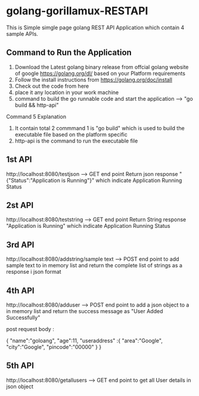 # golang-gorillamux-RESTAPI


This is Simple simgle page golang REST API Application which contain 4 sample APIs.

Command to Run the Application
------------------------------------
1) Download the Latest golang binary release from offcial golang website of google https://golang.org/dl/ based on your Platform requirements
2) Follow the install instructions from https://golang.org/doc/install
3) Check out the code from here
4) place it any location in your work machine
5) command to build the go runnable code and start the application --> "go build && http-api"

Command 5 Explanation
1) It contain total 2 commmand 1 is "go build" which is used to build the executable file based on the platform specific
2) http-api is the command to run the executable file


1st API
--------
http://localhost:8080/testjson --> GET end point Return json response "{"Status":"Application is Running"}" which indicate Application Running Status

2st API
--------
http://localhost:8080/teststring --> GET end point Return String response "Application is Running" which indicate Application Running Status

3rd API
--------
http://localhost:8080/addstring/sample text -->  POST end point to add sample text to in memory list and return the complete list of strings as a response i json format

4th API
--------
http://localhost:8080/adduser --> POST end point to add a json object to a in memory list and return the success message as "User Added Successfully"

post request body :

{
	"name":"goloang",
	"age":11,
	"useraddress" :{
		"area":"Google",
		"city":"Google",
		"pincode":"00000"
	}
}

5th API
--------
http://localhost:8080/getallusers --> GET end point to get all User details in json object
